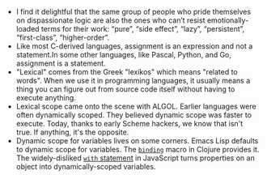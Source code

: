 * I find it delightful that the same group of people who pride themselves on dispassionate logic are also the ones who can’t resist emotionally-loaded terms for their work: “pure”, “side effect”, “lazy”, “persistent”, “first-class”, “higher-order”.
* Like most C-derived languages, assignment is an expression and not a statement.In some other languages, like Pascal, Python, and Go, assignment is a statement.
* "Lexical" comes from the Greek "lexikos" which means "related to words". When we
use it in programming languages, it usually means a thing you can figure out
from source code itself without having to execute anything.
* Lexical scope came onto the scene with ALGOL. Earlier languages were often
dynamically scoped. They believed dynamic scope was faster to execute. Today,
thanks to early Scheme hackers, we know that isn't true. If anything, it's the
opposite.
* Dynamic scope for variables lives on some corners. Emacs Lisp defaults to
dynamic scope for variables. The [`binding`][binding] macro in Clojure provides
it. The widely-disliked [`with` statement][with] in JavaScript turns properties
on an object into dynamically-scoped variables.

[binding]: http://clojuredocs.org/clojure.core/binding
[with]: https://developer.mozilla.org/en-US/docs/Web/JavaScript/Reference/Statements/with
